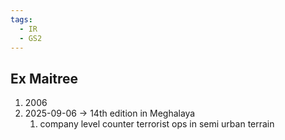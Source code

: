 ```yaml
---
tags:
  - IR
  - GS2
---
```

## Ex Maitree
1. 2006
2. 2025-09-06 -> 14th edition in Meghalaya
	1. company level counter terrorist ops in semi urban terrain